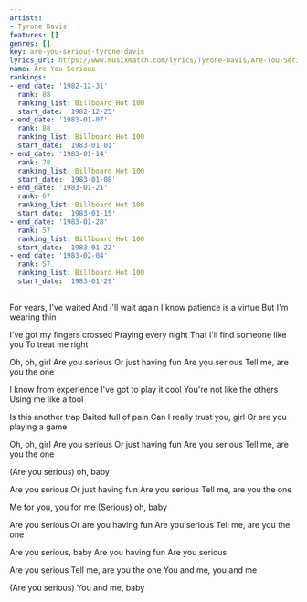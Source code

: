 ```yaml
---
artists:
- Tyrone Davis
features: []
genres: []
key: are-you-serious-tyrone-davis
lyrics_url: https://www.musixmatch.com/lyrics/Tyrone-Davis/Are-You-Serious
name: Are You Serious
rankings:
- end_date: '1982-12-31'
  rank: 88
  ranking_list: Billboard Hot 100
  start_date: '1982-12-25'
- end_date: '1983-01-07'
  rank: 88
  ranking_list: Billboard Hot 100
  start_date: '1983-01-01'
- end_date: '1983-01-14'
  rank: 78
  ranking_list: Billboard Hot 100
  start_date: '1983-01-08'
- end_date: '1983-01-21'
  rank: 67
  ranking_list: Billboard Hot 100
  start_date: '1983-01-15'
- end_date: '1983-01-28'
  rank: 57
  ranking_list: Billboard Hot 100
  start_date: '1983-01-22'
- end_date: '1983-02-04'
  rank: 57
  ranking_list: Billboard Hot 100
  start_date: '1983-01-29'
---
```

For years, I've waited
And i'll wait again
I know patience is a virtue
But I'm wearing thin

I've got my fingers crossed
Praying every night
That i'll find someone like you
To treat me right

Oh, oh, girl
Are you serious
Or just having fun
Are you serious
Tell me, are you the one

I know from experience
I've got to play it cool
You're not like the others
Using me like a tool

Is this another trap
Baited full of pain
Can I really trust you, girl
Or are you playing a game

Oh, oh, girl
Are you serious
Or just having fun
Are you serious
Tell me, are you the one

(Are you serious) oh, baby

Are you serious
Or just having fun
Are you serious
Tell me, are you the one

Me for you, you for me
(Serious) oh, baby

Are you serious
Or are you having fun
Are you serious
Tell me, are you the one

Are you serious, baby
Are you having fun
Are you serious

Are you serious
Tell me, are you the one
You and me, you and me

(Are you serious)
You and me, baby
